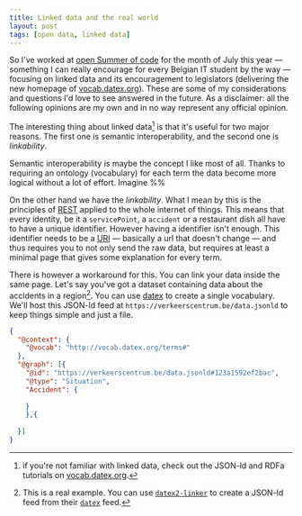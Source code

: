 ```yaml
---
title: Linked data and the real world
layout: post
tags: [open data, linked data]
---
```


So I've worked at [open Summer of code](http://2016.summerofcode.be) for the month of July this year — something I can really encourage for every Belgian IT student by the way — focusing on linked data and its encouragement to legislators (delivering the new homepage of [vocab.datex.org](http://vocab.datex.org)). These are some of my considerations and questions I'd love to see answered in the future. As a disclaimer: all the following opinions are my own and in no way represent any official opinion.

The interesting thing about linked data[^1] is that it's useful for two major reasons. The first one is semantic interoperability, and the second one is *linkability*. 

Semantic interoperability is maybe the concept I like most of all. Thanks to requiring an ontology (vocabulary) for each term the data become more logical without a lot of effort. Imagine %%

On the other hand we have the *linkability*. What I mean by this is the principles of [REST](https://en.wikipedia.org/wiki/Representational_state_transfer) applied to the whole internet of things. This means that every identity, be it a `servicePoint`, a `accident` or a restaurant dish all have to have a unique identifier. However having a identifier isn't enough. This identifier needs to be a [URI](http://www.w3.org/Provider/Style/URI) — basically a url that doesn't change — and thus requires you to not only send the raw data, but requires at least a minimal page that gives some explanation for every term.

There is however a workaround for this. You can link your data inside the same page. Let's say you've got a dataset containing data about the accidents in a region[^2]. You can use [datex](http://vocab.datex.org) to create a single vocabulary. We'll host this JSON-ld feed at `https://verkeerscentrum.be/data.jsonld` to keep things simple and just a file.


<!--there are zero width spaces after each@ -->
```json
{
  "@​context": {
    "@​vocab": "http://vocab.datex.org/terms#"
  },
  "@​graph": [{
    "@​id": "https://verkeerscentrum.be/data.jsonld#123a1592ef2bac",
    "@​type": "Situation",
    "Accident": {
      
    }
    },{
    
  }]
}
```

[^1]: if you're not familiar with linked data, check out the JSON-ld and RDFa tutorials on [vocab.datex.org](http://vocab.datex.org).
[^2]: This is a real example. You can use [`datex2-linker`](https://github.com/osoc16/datex2-linker) to create a JSON-ld feed from their [`datex`](http://www.verkeerscentrum.be/uitwisseling/datex2full) feed.